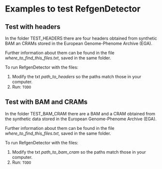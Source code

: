 # Examples to test RefgenDetector

## Test with headers

In the folder TEST_HEADERS there are four headers obtained from synthetic BAM an CRAMs stored in the European 
Genome-Phenome Archive (EGA). 

Further information about them can be found in the file *where_to_find_this_files.txt*, saved in the same folder.

To run RefgenDetector with the files: 

1. Modify the txt *path_to_headers* so the paths match those in your computer. 
2. Run:
``
TODO
``


## Test with BAM and CRAMs

In the folder TEST_BAM_CRAM there are a BAM and a CRAM obtained from the synthetic data stored in the 
European 
Genome-Phenome Archive (EGA). 

Further information about them can be found in the file *where_to_find_this_files.txt*, saved in the same folder.

To run RefgenDetector with the files: 

1. Modify the txt *path_to_bam_cram* so the paths match those in your computer. 
2. Run:
``
TODO
``
